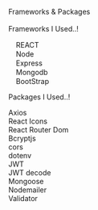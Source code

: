 Frameworks & Packages<br/><br/>
Frameworks I Used..!<br/>

<img src='https://cdn.iconscout.com/icon/free/png-256/react-1-282599.png' width='15px' height='15px'/>REACT<br/>
<img src='https://ih1.redbubble.net/image.1637717834.1604/poster,504x498,f8f8f8-pad,600x600,f8f8f8.u1.jpg' width='15px' height='15px'/>Node<br/>
<img src='https://w7.pngwing.com/pngs/925/447/png-transparent-express-js-node-js-javascript-mongodb-node-js-text-trademark-logo.png' width='15px' height='15px'/>Express<br/>
<img src='https://encrypted-tbn0.gstatic.com/images?q=tbn:ANd9GcSTTzPAw-55ssm1Im594xYZ9eRQu2JylrkYLg&usqp=CAU' width='15px' height='15px'/>Mongodb<br/>
<img src='https://encrypted-tbn0.gstatic.com/images?q=tbn:ANd9GcSt4Qv4f84Q4EYCCbq4PcfCRSPDhVS-kFAX-w&usqp=CAU' width='15px' height='15px'/>BootStrap<br/>

Packages I Used..!<br/>

Axios<br/>
React Icons<br/>
React Router Dom<br/>
Bcryptjs<br/>
cors<br/>
dotenv<br/>
JWT<br/>
JWT decode<br/>
Mongoose<br/>
Nodemailer<br/>
Validator<br/>
